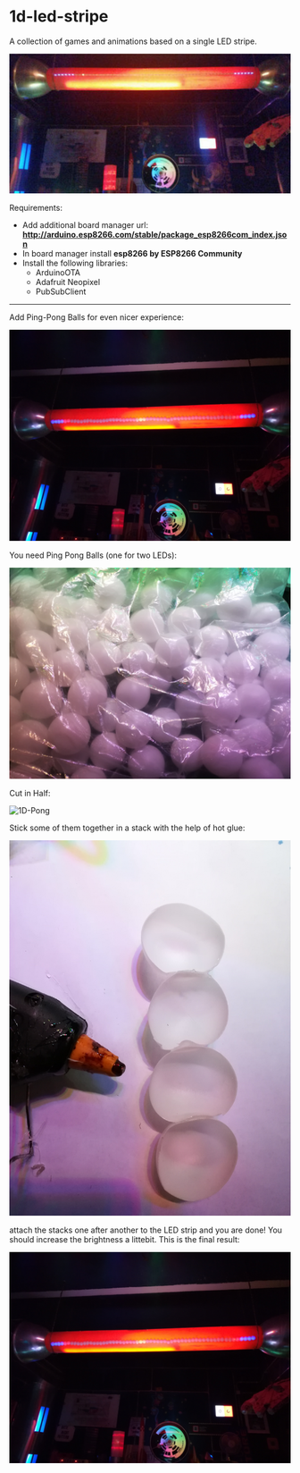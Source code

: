 # 1d-led-stripe

A collection of games and animations based on a single LED stripe.

![1D-Pong](pics/1d_pong.jpg)

Requirements:

  * Add additional board manager url: **http://arduino.esp8266.com/stable/package_esp8266com_index.json**
  * In board manager install **esp8266 by ESP8266 Community**
  * Install the following libraries:
    * ArduinoOTA
    * Adafruit Neopixel
    * PubSubClient



--------------
Add Ping-Pong Balls for even nicer experience:

![1D-Pong](pics/pong_done.jpg)


You need Ping Pong Balls (one for two LEDs):

![1D-Pong](pics/pong_balls.jpg)


Cut in Half:

![1D-Pong](pics/pong_half.jpg)


Stick some of them together in a stack with the help of hot glue:

![1D-Pong](pics/pong_stack.jpg)

attach the stacks one after another to the LED strip and you are done!
You should increase the brightness a littebit.
This is the final result:

![1D-Pong](pics/pong_done.jpg)
